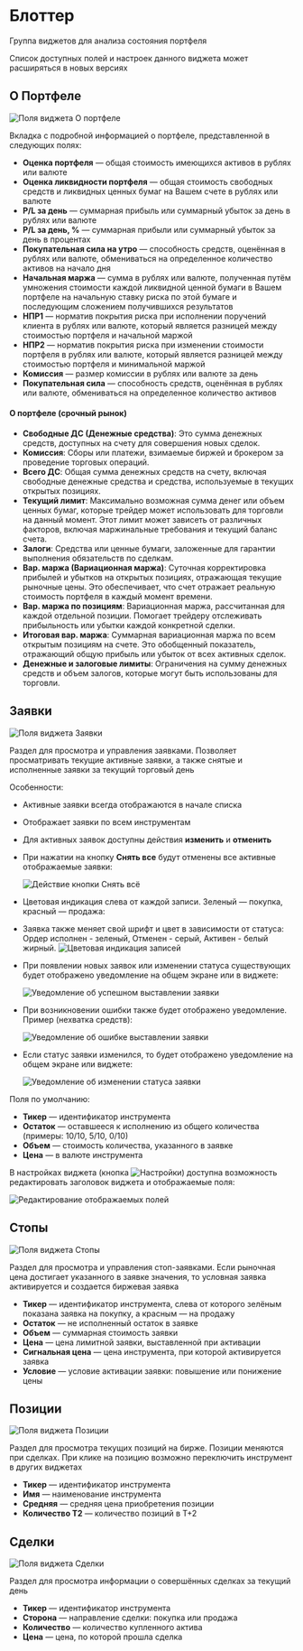 # Блоттер

Группа виджетов для анализа состояния портфеля

Список доступных полей и настроек данного виджета может расширяться в новых версиях

## О Портфеле

![Поля виджета О портфеле](https://storage.alorbroker.ru/astras/help/astras\_help\_blotter\_portfolio.png)

Вкладка с подробной информацией о портфеле, представленной в следующих полях:

* **Оценка портфеля** — общая стоимость имеющихся активов в рублях или валюте
* **Оценка ликвидности портфеля** — общая стоимость свободных средств и ликвидных ценных бумаг на Вашем счете в рублях или валюте
* **P/L за день** — суммарная прибыль или суммарный убыток за день в рублях или валюте
* **P/L за день, %** — суммарная прибыли или суммарный убыток за день в процентах
* **Покупательная сила на утро** — способность средств, оценённая в рублях или валюте, обмениваться на определенное количество активов на начало дня
* **Начальная маржа** — сумма в рублях или валюте, полученная путём умножения стоимости каждой ликвидной ценной бумаги в Вашем портфеле на начальную ставку риска по этой бумаге и последующим сложением получившихся результатов
* **НПР1** — норматив покрытия риска при исполнении поручений клиента в рублях или валюте, который является разницей между стоимостью портфеля и начальной маржой
* **НПР2** — норматив покрытия риска при изменении стоимости портфеля в рублях или валюте, который является разницей между стоимостью портфеля и минимальной маржой
* **Комиссия** — размер комиссии в рублях или валюте за день
* **Покупательная сила** — способность средств, оценённая в рублях или валюте, обмениваться на определенное количество активов

#### О портфеле (срочный рынок)

* **Свободные ДС (Денежные средства)**: Это сумма денежных средств, доступных на счету для совершения новых сделок.
* **Комиссия**: Сборы или платежи, взимаемые биржей и брокером за проведение торговых операций.&#x20;
* **Всего ДС**: Общая сумма денежных средств на счету, включая свободные денежные средства и средства, используемые в текущих открытых позициях.
* **Текущий лимит**: Максимально возможная сумма денег или объем ценных бумаг, которые трейдер может использовать для торговли на данный момент. Этот лимит может зависеть от различных факторов, включая маржинальные требования и текущий баланс счета.
* **Залоги**: Средства или ценные бумаги, заложенные для гарантии выполнения обязательств по сделкам.
* **Вар. маржа (Вариационная маржа)**: Суточная корректировка прибылей и убытков на открытых позициях, отражающая текущие рыночные цены. Это обеспечивает, что счет отражает реальную стоимость портфеля в каждый момент времени.
* **Вар. маржа по позициям**: Вариационная маржа, рассчитанная для каждой отдельной позиции. Помогает трейдеру отслеживать прибыльность или убытки каждой конкретной сделки.
* **Итоговая вар. маржа**: Суммарная вариационная маржа по всем открытым позициям на счете. Это обобщенный показатель, отражающий общую прибыль или убыток от всех активных сделок.
* **Денежные и залоговые лимиты**: Ограничения на сумму денежных средств и объем залогов, которые могут быть использованы для торговли.&#x20;

## Заявки

![Поля виджета Заявки](https://storage.alorbroker.ru/astras/help/astras\_help\_blotter\_orders.png)

Раздел для просмотра и управления заявками. Позволяет просматривать текущие активные заявки, а также снятые и исполненные заявки за текущий торговый день

Особенности:

* Активные заявки всегда отображаются в начале списка
* Отображает заявки по всем инструментам
* Для активных заявок доступны действия **изменить** и **отменить**
*   При нажатии на кнопку **Снять все** будут отменены все активные отображаемые заявки:

    ![Действие кнопки Снять всё](https://storage.alorbroker.ru/astras/help/orders\_cancel\_all.png)
* Цветовая индикация слева от каждой записи. Зеленый — покупка, красный — продажа:
* Заявка также меняет свой шрифт и цвет в зависимости от статуса: Ордер исполнен - зеленый, Отменен - серый, Активен - белый жирный. ![Цветовая индикация записей](https://storage.alorbroker.ru/astras/help/orders\_left\_colors.png)
*   При появлении новых заявок или изменении статуса существующих будет отображено уведомление на общем экране или в виджете:

    ![Уведомление об успешном выставлении заявки](https://storage.alorbroker.ru/astras/help/astras\_help\_order\_success.png)
*   При возникновении ошибки также будет отображено уведомление. Пример (нехватка средств):

    ![Уведомление об ошибке выставлении заявки](https://storage.alorbroker.ru/astras/help/astras\_help\_order\_error.png)
*   Если статус заявки изменился, то будет отображено уведомление на общем экране или виджете:

    ![Уведомление об изменении статуса заявки](https://storage.alorbroker.ru/astras/help/astras\_help\_order\_changed.png)

Поля по умолчанию:

* **Тикер** — идентификатор инструмента
* **Остаток** — оставшееся к исполнению из общего количества (примеры: 10/10, 5/10, 0/10)
* **Объем** — стоимость количества, указанного в заявке
* **Цена** — в валюте инструмента

В настройках виджета (кнопка ![Настройки](https://storage.alorbroker.ru/astras/help/astras\_help\_settings.png)) доступна возможность редактировать заголовок виджета и отображаемые поля:

![Редактирование отображаемых полей](https://storage.alorbroker.ru/astras/help/orders\_selecting\_fields.png)

## Стопы

![Поля виджета Стопы](https://storage.alorbroker.ru/astras/help/astras\_help\_blotter\_stops.png)

Раздел для просмотра и управления стоп-заявками. Если рыночная цена достигает указанного в заявке значения, то условная заявка активируется и создается биржевая заявка

* **Тикер** — идентификатор инструмента, слева от которого зелёным показана заявка на покупку, а красным — на продажу
* **Остаток** — не исполненный остаток в заявке
* **Объем** — суммарная стоимость заявки
* **Цена** — цена лимитной заявки, выставленной при активации
* **Сигнальная цена** — цена инструмента, при которой активируется заявка
* **Условие** — условие активации заявки: повышение или понижение цены

## Позиции

![Поля виджета Позиции](https://storage.alorbroker.ru/astras/help/astras\_help\_blotter\_positions.png)

Раздел для просмотра текущих позиций на бирже. Позиции меняются при сделках. При клике на позицию возможно переключить инструмент в других виджетах

* **Тикер** — идентификатор инструмента
* **Имя** — наименование инструмента
* **Средняя** — средняя цена приобретения позиции
* **Количество Т2** — количество позиций в Т+2

## Сделки

![Поля виджета Сделки](https://storage.alorbroker.ru/astras/help/astras\_help\_blotter\_dealings.png)

Раздел для просмотра информации о совершённых сделках за текущий день

* **Тикер** — идентификатор инструмента
* **Сторона** — направление сделки: покупка или продажа
* **Количество** — количество купленного актива
* **Цена** — цена, по которой прошла сделка
